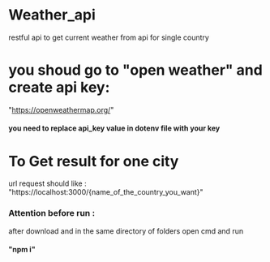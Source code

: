 # Weather_api

restful api to get current weather from api for single country

# you shoud go to "open weather" and create api key:
"https://openweathermap.org/"

#### you need to replace api_key value in dotenv file with your key

<h1>To Get result for one city</h1>

url request should like :
"https://localhost:3000/{name_of_the_country_you_want}"

<h3>Attention before run :</h3>

after download and in the same directory of folders open cmd and run 
<h4> "npm i" </h4>
